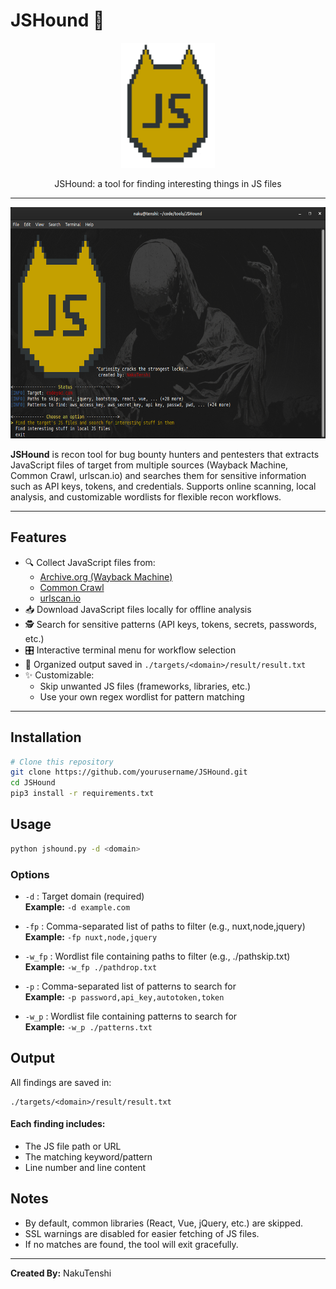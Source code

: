 # JSHound 🐺

<div align="center">
  <img src="src/logo.png" alt="JSHound Logo" width="150" height="200"/>
  <p>JSHound: a tool for finding interesting things in JS files</p>
</div>

---

<img src="./src/main_menu.png" width="550" height="370">

**JSHound**  is recon tool for bug bounty hunters and pentesters that extracts JavaScript files of target from multiple sources (Wayback Machine, Common Crawl, urlscan.io) and searches them for sensitive information such as API keys, tokens, and credentials. Supports online scanning, local analysis, and customizable wordlists for flexible recon workflows.

---

## Features
- 🔍 Collect JavaScript files from:
  - [Archive.org (Wayback Machine)](https://archive.org)
  - [Common Crawl](https://commoncrawl.org)
  - [urlscan.io](https://urlscan.io)
- 📥 Download JavaScript files locally for offline analysis
- 🕵️ Search for sensitive patterns (API keys, tokens, secrets, passwords, etc.)
- 🎛️ Interactive terminal menu for workflow selection
- 📂 Organized output saved in `./targets/<domain>/result/result.txt`
- ✨ Customizable:
  - Skip unwanted JS files (frameworks, libraries, etc.)
  - Use your own regex wordlist for pattern matching

---

## Installation

```bash
# Clone this repository
git clone https://github.com/yourusername/JSHound.git
cd JSHound
pip3 install -r requirements.txt

```

## Usage
```bash
python jshound.py -d <domain>
```

### Options

- `-d` : Target domain (required)  
  **Example:** `-d example.com`

- `-fp` : Comma-separated list of paths to filter (e.g., nuxt,node,jquery)
  **Example:** `-fp nuxt,node,jquery`

- `-w_fp` : Wordlist file containing paths to filter (e.g., ./pathskip.txt) 
  **Example:** `-w_fp ./pathdrop.txt`

- `-p` : Comma-separated list of patterns to search for  
  **Example:** `-p password,api_key,autotoken,token`

- `-w_p` : Wordlist file containing patterns to search for  
  **Example:** `-w_p ./patterns.txt`


## Output

All findings are saved in:
```
./targets/<domain>/result/result.txt
```

#### Each finding includes:
- The JS file path or URL
- The matching keyword/pattern
- Line number and line content

## Notes
- By default, common libraries (React, Vue, jQuery, etc.) are skipped.
- SSL warnings are disabled for easier fetching of JS files.
- If no matches are found, the tool will exit gracefully.

--- 
**Created By:** NakuTenshi
